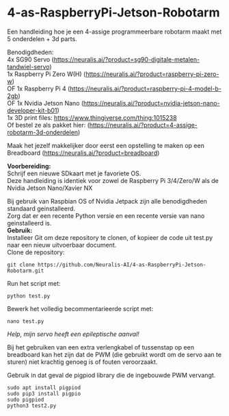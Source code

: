 # 4-as-RaspberryPi-Jetson-Robotarm
Een handleiding hoe je een 4-assige programmeerbare robotarm maakt met 5 onderdelen + 3d parts.

Benodigdheden:   
4x SG90 Servo (https://neuralis.ai/?product=sg90-digitale-metalen-tandwiel-servo)   
1x Raspberry Pi Zero W(H) (https://neuralis.ai/?product=raspberry-pi-zero-w)   
OF 1x Raspberry Pi 4 (https://neuralis.ai/?product=raspberry-pi-4-model-b-2gb)   
OF 1x Nvidia Jetson Nano (https://neuralis.ai/?product=nvidia-jetson-nano-developer-kit-b01)   
1x 3D print files: https://www.thingiverse.com/thing:1015238   
Of bestel ze als pakket hier: (https://neuralis.ai/?product=4-assige-robotarm-3d-onderdelen)   
   
Maak het jezelf makkelijker door eerst een opstelling te maken op een Breadboard (https://neuralis.ai/?product=breadboard)   
   
**Voorbereiding:**   
Schrijf een nieuwe SDkaart met je favoriete OS.   
Deze handleiding is identiek voor zowel de Raspberry Pi 3/4/Zero/W als de Nvidia Jetson Nano/Xavier NX   
   
Bij gebruik van Raspbian OS of Nvidia Jetpack zijn alle benodigdheden standaard geinstalleerd.   
Zorg dat er een recente Python versie en een recente versie van nano geinstalleerd is.   
**Gebruik:**     
Installeer Git om deze repository te clonen, of kopieer de code uit test.py naar een nieuw uitvoerbaar document.   
Clone de repository:   
```
git clone https://github.com/Neuralis-AI/4-as-RaspberryPi-Jetson-Robotarm.git
```
Run het script met:   
```
python test.py
```
Bewerk het volledig becommentarieerde script met:   
```
nano test.py
```
*Help, mijn servo heeft een epileptische aanval!*

Bij het gebruiken van een extra verlengkabel of tussenstap op een breadboard kan het zijn dat de PWM (die gebruikt wordt om de servo aan te sturen) niet krachtig genoeg is of fouten veroorzaakt.

Gebruik in dat geval de pigpiod library die de ingebouwde PWM vervangt.
```
sudo apt install pigpiod
sudo pip3 install pigpio
sudo pigpiod
python3 test2.py
```

